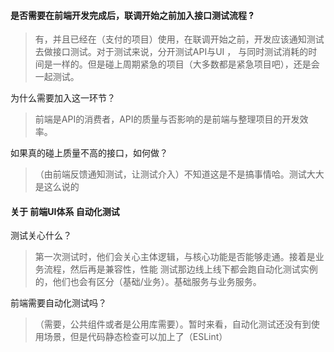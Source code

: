 #### 是否需要在前端开发完成后，联调开始之前加入接口测试流程 ?
    
> 有，并且已经在（支付的项目）使用，在联调开始之前，开发应该通知测试去做接口测试。对于测试来说，分开测试API与UI ，
与同时测试消耗的时间是一样的。但是碰上周期紧急的项目（大多数都是紧急项目吧），还是会一起测试。

为什么需要加入这一环节？
>前端是API的消费者，API的质量与否影响的是前端与整理项目的开发效率。

如果真的碰上质量不高的接口，如何做？
>（由前端反馈通知测试，让测试介入）不知道这是不是搞事情哈。测试大大是这么说的
    

#### 关于 前端UI体系 自动化测试    

测试关心什么？
>第一次测试时，他们会关心主体逻辑，与核心功能是否能够走通。接着是业务流程，然后再是兼容性，性能
测试那边线上线下都会跑自动化测试实例的，他们也会有区分（基础/业务）。基础服务与业务服务。

前端需要自动化测试吗？
>（需要，公共组件或者是公用库需要）。暂时来看，自动化测试还没有到使用场景，但是代码静态检查可以加上了（ESLint）